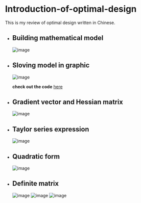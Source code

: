 # Introduction-of-optimal-design
This is my review of optimal design written in Chinese.

- ## Building mathematical model
  ![image](https://github.com/ccjameslai/Introduction-of-optimal-design/blob/master/figure/p1.JPG)

- ## Sloving model in graphic
  ![image](https://github.com/ccjameslai/Introduction-of-optimal-design/blob/master/figure/p2.JPG)
  
  **check out the code** [here](https://github.com/ccjameslai/Introduction-of-optimal-design/blob/master/code/ex2_1.py)

- ## Gradient vector and Hessian matrix
  ![image](https://github.com/ccjameslai/Introduction-of-optimal-design/blob/master/figure/p3.JPG)
  
- ## Taylor series expression
  ![image](https://github.com/ccjameslai/Introduction-of-optimal-design/blob/master/figure/p4.JPG)
  
- ## Quadratic form
  ![image](https://github.com/ccjameslai/Introduction-of-optimal-design/blob/master/figure/p5.JPG)
  
- ## Definite matrix
  ![image](https://github.com/ccjameslai/Introduction-of-optimal-design/blob/master/figure/p6.JPG)
  ![image](https://github.com/ccjameslai/Introduction-of-optimal-design/blob/master/figure/p7.JPG)
  ![image](https://github.com/ccjameslai/Introduction-of-optimal-design/blob/master/figure/p8.JPG)
